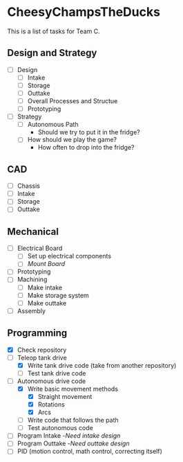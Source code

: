 # CheesyChampsTheDucks
This is a list of tasks for Team C.
## Design and Strategy
- [ ] Design
  - [ ] Intake
  - [ ] Storage
  - [ ] Outtake
  - [ ] Overall Processes and Structue
  - [ ] Prototyping
- [ ] Strategy
  - [ ] Autonomous Path
    * Should we try to put it in the fridge?
  - [ ] How should we play the game?
    * How often to drop into the fridge?
## CAD
  - [ ] Chassis
  - [ ] Intake
  - [ ] Storage
  - [ ] Outtake
## Mechanical
  - [ ] Electrical Board
    - [ ] Set up electrical components
    - [ ] *Mount Board*
  - [ ] Prototyping
  - [ ] Machining
    - [ ] Make intake
    - [ ] Make storage system
    - [ ] Make outtake
  - [ ] Assembly
## Programming
- [X] Check repository
- [ ] Teleop tank drive
  - [X] Write tank drive code (take from another repository) 
  - [ ] Test tank drive code
- [ ] Autonomous drive code
  - [X] Write basic movement methods
    - [X] Straight movement
    - [X] Rotations
    - [X] Arcs
  - [ ] Write code that follows the path
  - [ ] Test autonomous code
- [ ] Program Intake
  -*Need intake design*
- [ ] Program Outtake
  -*Need outtake design*
- [ ] PID (motion control, math control, correcting itself)   
